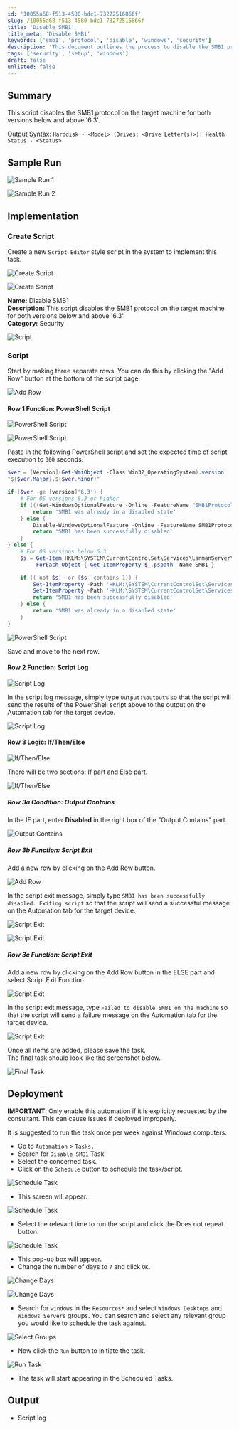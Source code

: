 ```yaml
---
id: '10055a68-f513-4580-bdc1-73272516866f'
slug: /10055a68-f513-4580-bdc1-73272516866f
title: 'Disable SMB1'
title_meta: 'Disable SMB1'
keywords: ['smb1', 'protocol', 'disable', 'windows', 'security']
description: 'This document outlines the process to disable the SMB1 protocol on a target machine, including script creation, implementation steps, and deployment instructions. It is crucial for enhancing security on Windows systems by preventing vulnerabilities associated with SMB1.'
tags: ['security', 'setup', 'windows']
draft: false
unlisted: false
---
```


## Summary

This script disables the SMB1 protocol on the target machine for both versions below and above '6.3'.

Output Syntax: `Harddisk - <Model> (Drives: <Drive Letter(s)>): Health Status - <Status>`

## Sample Run

![Sample Run 1](../../../static/img/Disable-SMB1/image_2.png)

![Sample Run 2](../../../static/img/Disable-SMB1/image_3.png)

## Implementation

### Create Script

Create a new `Script Editor` style script in the system to implement this task.

![Create Script](../../../static/img/Disable-SMB1/image_4.png)

![Create Script](../../../static/img/Disable-SMB1/image_5.png)

**Name:** Disable SMB1  
**Description:** This script disables the SMB1 protocol on the target machine for both versions below and above '6.3'.  
**Category:** Security

![Script](../../../static/img/Disable-SMB1/image_6.png)

### Script

Start by making three separate rows. You can do this by clicking the "Add Row" button at the bottom of the script page.

![Add Row](../../../static/img/Disable-SMB1/image_7.png)

#### Row 1 Function: PowerShell Script

![PowerShell Script](../../../static/img/Disable-SMB1/image_8.png)

![PowerShell Script](../../../static/img/Disable-SMB1/image_9.png)

Paste in the following PowerShell script and set the expected time of script execution to `300` seconds.

```powershell
$ver = [Version](Get-WmiObject -Class Win32_OperatingSystem).version
"$($ver.Major).$($ver.Minor)"

if ($ver -ge [version]'6.3') {
    # For OS versions 6.3 or higher
    if (((Get-WindowsOptionalFeature -Online -FeatureName "SMB1Protocol").state) -ne 'Enabled') {
        return 'SMB1 was already in a disabled state'
    } else {
        Disable-WindowsOptionalFeature -Online -FeatureName SMB1Protocol -NoRestart
        return 'SMB1 has been successfully disabled'
    }
} else {
    # For OS versions below 6.3
    $s = Get-Item HKLM:\SYSTEM\CurrentControlSet\Services\LanmanServer\Parameters |
         ForEach-Object { Get-ItemProperty $_.pspath -Name SMB1 }

    if ((-not $s) -or ($s -contains 1)) {
        Set-ItemProperty -Path 'HKLM:\SYSTEM\CurrentControlSet\Services\Lanmanworkstation\Parameters' -Name 'SMB1' -Value 0 -Type DWORD -Force
        Set-ItemProperty -Path 'HKLM:\SYSTEM\CurrentControlSet\Services\LanmanServer\Parameters' -Name 'SMB1' -Value 0 -Type DWORD -Force
        return 'SMB1 has been successfully disabled'
    } else {
        return 'SMB1 was already in a disabled state'
    }
}
```

![PowerShell Script](../../../static/img/Disable-SMB1/image_10.png)

Save and move to the next row.

#### Row 2 Function: Script Log

![Script Log](../../../static/img/Disable-SMB1/image_11.png)

In the script log message, simply type `Output:%output%` so that the script will send the results of the PowerShell script above to the output on the Automation tab for the target device.

![Script Log](../../../static/img/Disable-SMB1/image_12.png)

#### Row 3 Logic: If/Then/Else

![If/Then/Else](../../../static/img/Disable-SMB1/image_13.png)

There will be two sections: If part and Else part.

![If/Then/Else](../../../static/img/Disable-SMB1/image_14.png)

##### Row 3a Condition: Output Contains

In the IF part, enter **Disabled** in the right box of the "Output Contains" part.

![Output Contains](../../../static/img/Disable-SMB1/image_15.png)

##### Row 3b Function: Script Exit

Add a new row by clicking on the Add Row button.

![Add Row](../../../static/img/Disable-SMB1/image_16.png)

In the script exit message, simply type `SMB1 has been successfully disabled. Exiting script` so that the script will send a successful message on the Automation tab for the target device.

![Script Exit](../../../static/img/Disable-SMB1/image_17.png)

![Script Exit](../../../static/img/Disable-SMB1/image_18.png)

##### Row 3c Function: Script Exit

Add a new row by clicking on the Add Row button in the ELSE part and select Script Exit Function.

![Script Exit](../../../static/img/Disable-SMB1/image_17.png)

In the script exit message, type `Failed to disable SMB1 on the machine` so that the script will send a failure message on the Automation tab for the target device.

![Script Exit](../../../static/img/Disable-SMB1/image_19.png)

Once all items are added, please save the task.  
The final task should look like the screenshot below.

![Final Task](../../../static/img/Disable-SMB1/image_20.png)

## Deployment

**IMPORTANT**: Only enable this automation if it is explicitly requested by the consultant. This can cause issues if deployed improperly.

It is suggested to run the task once per week against Windows computers.

- Go to `Automation` > `Tasks.`
- Search for `Disable SMB1` Task.
- Select the concerned task.
- Click on the `Schedule` button to schedule the task/script.

![Schedule Task](../../../static/img/Disable-SMB1/image_21.png)

- This screen will appear.

![Schedule Task](../../../static/img/Disable-SMB1/image_22.png)

- Select the relevant time to run the script and click the Does not repeat button.

![Schedule Task](../../../static/img/Disable-SMB1/image_23.png)

- This pop-up box will appear.
- Change the number of days to `7` and click `OK`.

![Change Days](../../../static/img/Disable-SMB1/image_24.png)

![Change Days](../../../static/img/Disable-SMB1/image_25.png)

- Search for `windows` in the `Resources*` and select `Windows Desktops` and `Windows Servers` groups. You can search and select any relevant group you would like to schedule the task against.

![Select Groups](../../../static/img/Disable-SMB1/image_26.png)

- Now click the `Run` button to initiate the task.

![Run Task](../../../static/img/Disable-SMB1/image_27.png)

- The task will start appearing in the Scheduled Tasks.

## Output

- Script log




